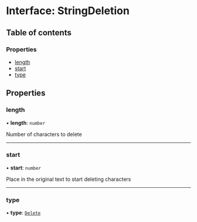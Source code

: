 # Interface: StringDeletion

## Table of contents

### Properties

- [length](../../devkit/documents/StringDeletion#length)
- [start](../../devkit/documents/StringDeletion#start)
- [type](../../devkit/documents/StringDeletion#type)

## Properties

### length

• **length**: `number`

Number of characters to delete

---

### start

• **start**: `number`

Place in the original text to start deleting characters

---

### type

• **type**: [`Delete`](../../devkit/documents/ChangeType#delete)
